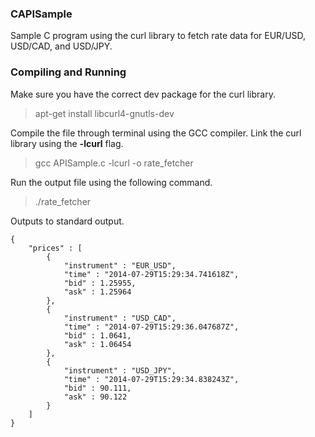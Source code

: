 ### CAPISample

Sample C program using the curl library to fetch rate data for EUR/USD, USD/CAD, and USD/JPY.

### Compiling and Running

Make sure you have the correct dev package for the curl library.
> apt-get install libcurl4-gnutls-dev

Compile the file through terminal using the GCC compiler. Link the curl library using the **-lcurl** flag.
> gcc APISample.c -lcurl -o rate_fetcher

Run the output file using the following command.
> ./rate_fetcher

Outputs to standard output.

    {
        "prices" : [
            {
                "instrument" : "EUR_USD",
                "time" : "2014-07-29T15:29:34.741618Z",
                "bid" : 1.25955,
                "ask" : 1.25964
            },
            {
                "instrument" : "USD_CAD",
                "time" : "2014-07-29T15:29:36.047687Z",
                "bid" : 1.0641,
                "ask" : 1.06454
            },
            {
                "instrument" : "USD_JPY",
                "time" : "2014-07-29T15:29:34.838243Z",
                "bid" : 90.111,
                "ask" : 90.122
            }
        ]
    }
